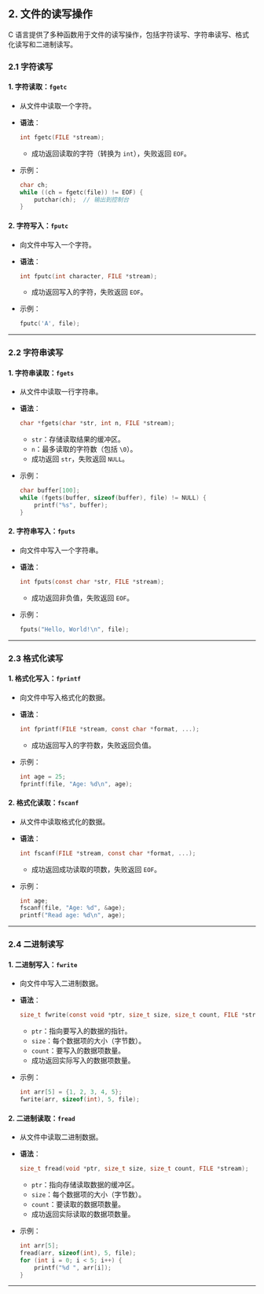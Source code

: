 ## **2. 文件的读写操作**

C 语言提供了多种函数用于文件的读写操作，包括字符读写、字符串读写、格式化读写和二进制读写。

### **2.1 字符读写**

#### **1. 字符读取：`fgetc`**

- 从文件中读取一个字符。
- **语法**：

  ```c
  int fgetc(FILE *stream);
  ```

  - 成功返回读取的字符（转换为 `int`），失败返回 `EOF`。

- 示例：

  ```c
  char ch;
  while ((ch = fgetc(file)) != EOF) {
      putchar(ch);  // 输出到控制台
  }
  ```

#### **2. 字符写入：`fputc`**

- 向文件中写入一个字符。
- **语法**：

  ```c
  int fputc(int character, FILE *stream);
  ```

  - 成功返回写入的字符，失败返回 `EOF`。

- 示例：

  ```c
  fputc('A', file);
  ```

---

### **2.2 字符串读写**

#### **1. 字符串读取：`fgets`**

- 从文件中读取一行字符串。
- **语法**：

  ```c
  char *fgets(char *str, int n, FILE *stream);
  ```

  - `str`：存储读取结果的缓冲区。
  - `n`：最多读取的字符数（包括 `\0`）。
  - 成功返回 `str`，失败返回 `NULL`。

- 示例：

  ```c
  char buffer[100];
  while (fgets(buffer, sizeof(buffer), file) != NULL) {
      printf("%s", buffer);
  }
  ```

#### **2. 字符串写入：`fputs`**

- 向文件中写入一个字符串。
- **语法**：

  ```c
  int fputs(const char *str, FILE *stream);
  ```

  - 成功返回非负值，失败返回 `EOF`。

- 示例：

  ```c
  fputs("Hello, World!\n", file);
  ```

---

### **2.3 格式化读写**

#### **1. 格式化写入：`fprintf`**

- 向文件中写入格式化的数据。
- **语法**：

  ```c
  int fprintf(FILE *stream, const char *format, ...);
  ```

  - 成功返回写入的字符数，失败返回负值。

- 示例：

  ```c
  int age = 25;
  fprintf(file, "Age: %d\n", age);
  ```

#### **2. 格式化读取：`fscanf`**

- 从文件中读取格式化的数据。
- **语法**：

  ```c
  int fscanf(FILE *stream, const char *format, ...);
  ```

  - 成功返回成功读取的项数，失败返回 `EOF`。

- 示例：

  ```c
  int age;
  fscanf(file, "Age: %d", &age);
  printf("Read age: %d\n", age);
  ```

---

### **2.4 二进制读写**

#### **1. 二进制写入：`fwrite`**

- 向文件中写入二进制数据。
- **语法**：

  ```c
  size_t fwrite(const void *ptr, size_t size, size_t count, FILE *stream);
  ```

  - `ptr`：指向要写入的数据的指针。
  - `size`：每个数据项的大小（字节数）。
  - `count`：要写入的数据项数量。
  - 成功返回实际写入的数据项数量。

- 示例：

  ```c
  int arr[5] = {1, 2, 3, 4, 5};
  fwrite(arr, sizeof(int), 5, file);
  ```

#### **2. 二进制读取：`fread`**

- 从文件中读取二进制数据。
- **语法**：

  ```c
  size_t fread(void *ptr, size_t size, size_t count, FILE *stream);
  ```

  - `ptr`：指向存储读取数据的缓冲区。
  - `size`：每个数据项的大小（字节数）。
  - `count`：要读取的数据项数量。
  - 成功返回实际读取的数据项数量。

- 示例：

  ```c
  int arr[5];
  fread(arr, sizeof(int), 5, file);
  for (int i = 0; i < 5; i++) {
      printf("%d ", arr[i]);
  }
  ```

---